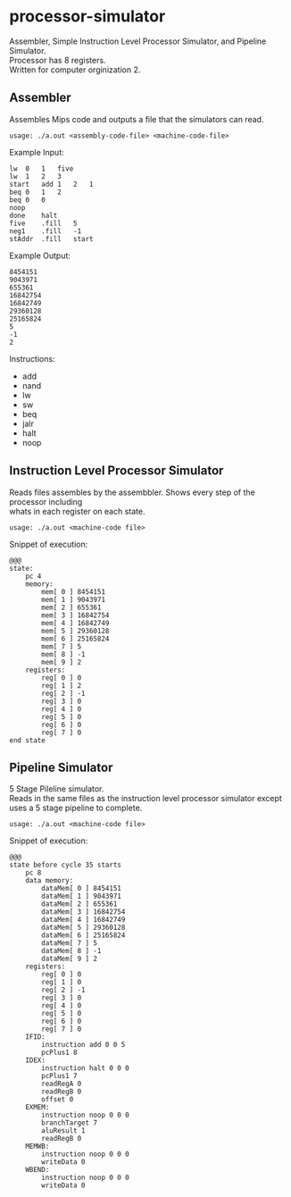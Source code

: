 processor-simulator
===================

Assembler, Simple Instruction Level Processor Simulator, and Pipeline Simulator.   
Processor has 8 registers.    
Written for computer orginization 2. 

Assembler 
----
Assembles Mips code and outputs a file that the simulators can read. 


`usage: ./a.out <assembly-code-file> <machine-code-file>`     

Example Input:
```
lw	0	1	five	
lw	1	2	3		
start	add	1	2	1		
beq	0	1	2		
beq	0	0	
noop
done	halt				
five	.fill	5
neg1	.fill	-1
stAddr	.fill	start	    
```
Example Output:
```
8454151
9043971
655361
16842754
16842749
29360128
25165824
5
-1
2
```
Instructions:
*   add   
*   nand   
*   lw   
*   sw   
*   beq   
*   jalr   
*   halt   
*   noop   

Instruction Level Processor Simulator
---

Reads files assembles by the assembbler. Shows every step of the processor including    
whats in each register on each state.

`usage: ./a.out <machine-code file>` 

Snippet of execution:

```
@@@
state:
	pc 4
	memory:
		mem[ 0 ] 8454151
		mem[ 1 ] 9043971
		mem[ 2 ] 655361
		mem[ 3 ] 16842754
		mem[ 4 ] 16842749
		mem[ 5 ] 29360128
		mem[ 6 ] 25165824
		mem[ 7 ] 5
		mem[ 8 ] -1
		mem[ 9 ] 2
	registers:
		reg[ 0 ] 0
		reg[ 1 ] 2
		reg[ 2 ] -1
		reg[ 3 ] 0
		reg[ 4 ] 0
		reg[ 5 ] 0
		reg[ 6 ] 0
		reg[ 7 ] 0
end state

```

Pipeline Simulator
----

5 Stage Pileline simulator.     
Reads in the same files as the instruction level processor simulator except uses
a 5 stage pipeline to complete. 

`usage: ./a.out <machine-code file>`     

Snippet of execution:

```
@@@
state before cycle 35 starts
	pc 8
	data memory:
		dataMem[ 0 ] 8454151
		dataMem[ 1 ] 9043971
		dataMem[ 2 ] 655361
		dataMem[ 3 ] 16842754
		dataMem[ 4 ] 16842749
		dataMem[ 5 ] 29360128
		dataMem[ 6 ] 25165824
		dataMem[ 7 ] 5
		dataMem[ 8 ] -1
		dataMem[ 9 ] 2
	registers:
		reg[ 0 ] 0
		reg[ 1 ] 0
		reg[ 2 ] -1
		reg[ 3 ] 0
		reg[ 4 ] 0
		reg[ 5 ] 0
		reg[ 6 ] 0
		reg[ 7 ] 0
	IFID:
		instruction add 0 0 5
		pcPlus1 8
	IDEX:
		instruction halt 0 0 0
		pcPlus1 7
		readRegA 0
		readRegB 0
		offset 0
	EXMEM:
		instruction noop 0 0 0
		branchTarget 7
		aluResult 1
		readRegB 0
	MEMWB:
		instruction noop 0 0 0
		writeData 0
	WBEND:
		instruction noop 0 0 0
		writeData 0
```


